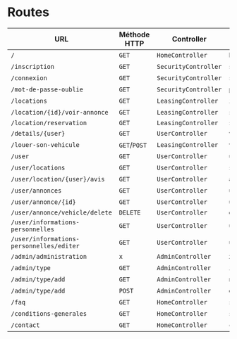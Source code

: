 # Routes

| URL | Méthode HTTP | Controller | Méthode |Nom de la route | Num |
|---|---|---|---|---|---|
|`/` | `GET` | `HomeController` | `home` |`show_home`| 1 |
|`/inscription` | `GET` | `SecurityController` | `signIn` | `sign_in` | 2 |
|`/connexion` | `GET` | `SecurityController` | `signUp`| `sign_up` |  3 |
|`/mot-de-passe-oublie` | `GET` | `SecurityController` |`passwordForgot`| `forgot_pass` | 4 |
|`/locations`|`GET`|`LeasingController`|`index`| `leasing_index` | 5 |
|`/location/{id}/voir-annonce`|`GET`|`LeasingController`|`showLocation`| `show_leasing` | 6 |
|`/location/reservation`|`GET`|`LeasingController`|`showReservation`| `show_reservation` |  |
|`/details/{user}`|`GET`|`UserController`|`viewTenant`| `user_reviews` | 7 |
|`/louer-son-vehicule`|`GET`/`POST`|`LeasingController`|`vehiculeLeasingForm`|`vehicule_leasing_form`| 8 |
|`/user`| `GET` | `UserController` | `userIndex` | `user_index` | 9 |
|`/user/locations`|`GET`|`UserController`|`showRental`| `user_rental` |10|
|`/user/location/{user}/avis`|`GET`|`UserController`|`addReview`|`add_review`| 11 |
|`/user/annonces`|`GET`|`UserController`|`userPost`| `user_post` | 12 |
|`/user/annonce/{id}`|`GET`|`UserController`|`userSinglePost`| `user_single_post` | 13 |
|`/user/annonce/vehicle/delete`|`DELETE`|`UserController`|`deletePost`| `vehicle_delete` |  |
|`/user/informations-personnelles`|`GET`|`UserController`|`userInformation`|`user_information` | 16 |
|`/user/informations-personnelles/editer`|`GET`|`UserController`|`updatePersonalInformation`| `update_info` | 17 |
|`/admin/administration`|`x` | `AdminController`| `x` |`administration`|18|
|`/admin/type`|`GET` | `AdminController`| `indexType` |`all_type`|x|
|`/admin/type/add`|`GET` | `AdminController`| `newType` |`add_type`|x|
|`/admin/type/add`|`POST` | `AdminController`| `deleteType` |`type_delete`|x|
|`/faq`|`GET`|`HomeController`|`showFaq`| `faq` |20|
|`/conditions-generales`|`GET`|`HomeController`|`showConditionsGenerales`| `show_cg`|21|
|`/contact`|`GET`|`HomeController`|`contactUs`|`contact`|22|
